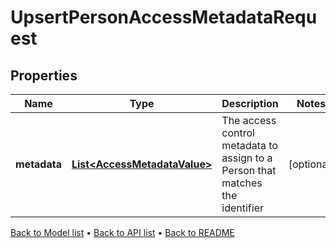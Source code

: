 

# UpsertPersonAccessMetadataRequest


## Properties

| Name | Type | Description | Notes |
|------------ | ------------- | ------------- | -------------|
|**metadata** | [**List&lt;AccessMetadataValue&gt;**](AccessMetadataValue.md) | The access control metadata to assign to a Person that matches the identifier |  [optional] |



[Back to Model list](../README.md#documentation-for-models) &#8226; [Back to API list](../README.md#documentation-for-api-endpoints) &#8226; [Back to README](../README.md)


